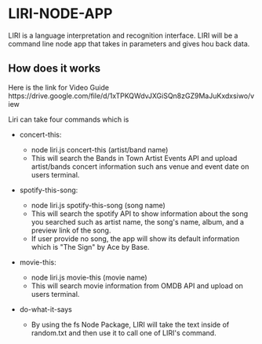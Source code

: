 <h1>LIRI-NODE-APP</h1>
<p> LIRI is a language interpretation and recognition interface. LIRI will be a command line node app that takes in parameters and gives hou back data.</p>

<h2>How does it works</h2>
Here is the link for Video Guide
https://drive.google.com/file/d/1xTPKQWdvJXGiSQn8zGZ9MaJuKxdxsiwo/view

Liri can take four commands which is 
* concert-this: 
    - node liri.js concert-this (artist/band name) 
    - This will search the Bands in Town Artist Events API and upload artist/bands concert information such ans venue and event date on users terminal.

* spotify-this-song:
    - node liri.js spotify-this-song (song name)
    - This will search the spotify API to show information about the song you searched such as artist name, the song's name, album, and a preview link of the song.
    - If user provide no song, the app will show its default information which is "The Sign" by Ace by Base.

* movie-this:
    - node liri.js movie-this (movie name)
    - This will search movie information from OMDB API and upload on users terminal.

* do-what-it-says
    - By using the fs Node Package, LIRI will take the text inside of random.txt and then use it to call one of LIRI's command.


